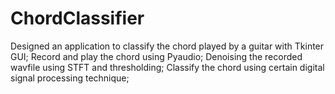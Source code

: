 # ChordClassifier
  Designed an application to classify the chord played by a guitar with Tkinter GUI;
  Record and play the chord using Pyaudio; 
  Denoising the recorded wavfile using STFT and thresholding; 
  Classify the chord using certain digital signal processing technique;
